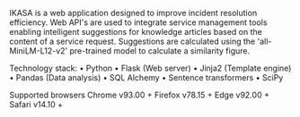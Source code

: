 IKASA is a web application designed to improve incident resolution efficiency.
Web API's are used to integrate service management tools enabling intelligent suggestions for knowledge articles based on the content of a service request.
Suggestions are calculated using the 'all-MiniLM-L12-v2' pre-trained model to calculate a similarity figure.

Technology stack:
• Python 
• Flask (Web server) 
• Jinja2 (Template engine) 
• Pandas (Data analysis) 
• SQL Alchemy 
• Sentence transformers 
• SciPy 
 
Supported browsers 
Chrome  v93.00 + 
Firefox  v78.15 + 
Edge  v92.00 + 
Safari  v14.10 + 
